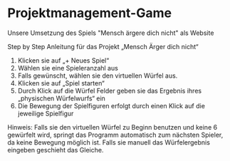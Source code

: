 # Projektmanagement-Game
Unsere Umsetzung des Spiels "Mensch ärgere dich nicht" als Website

Step by Step Anleitung für das Projekt „Mensch Ärger dich nicht“

1.	Klicken sie auf „+ Neues Spiel“
2.	Wählen sie eine Spieleranzahl aus
3.	Falls gewünscht, wählen sie den virtuellen Würfel aus.
4.	Klicken sie auf „Spiel starten“
5.	Durch Klick auf die Würfel Felder geben sie das Ergebnis ihres „physischen Würfelwurfs“ ein
6.	Die Bewegung der Spielfiguren erfolgt durch einen Klick auf die jeweilige Spielfigur

Hinweis: Falls sie den virtuellen Würfel zu Beginn benutzen und keine 6 gewürfelt wird, springt das Programm automatisch zum nächsten Spieler, da keine Bewegung möglich ist. Falls sie manuell das Würfelergebnis eingeben geschieht das Gleiche.
